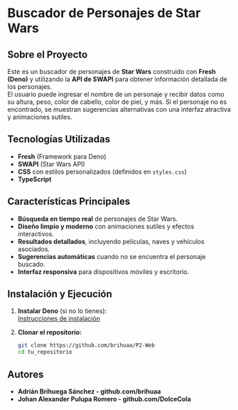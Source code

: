 # Buscador de Personajes de Star Wars

## Sobre el Proyecto
Este es un buscador de personajes de **Star Wars** construido con **Fresh (Deno)** y utilizando la **API de SWAPI** para obtener información detallada de los personajes.  
El usuario puede ingresar el nombre de un personaje y recibir datos como su altura, peso, color de cabello, color de piel, y más. Si el personaje no es encontrado, se muestran sugerencias alternativas con una interfaz atractiva y animaciones sutiles.

## Tecnologías Utilizadas
- **Fresh** (Framework para Deno)
- **SWAPI** (Star Wars API)
- **CSS** con estilos personalizados (definidos en `styles.css`)
- **TypeScript**

## Características Principales
- **Búsqueda en tiempo real** de personajes de Star Wars.
- **Diseño limpio y moderno** con animaciones sutiles y efectos interactivos.
- **Resultados detallados**, incluyendo películas, naves y vehículos asociados.
- **Sugerencias automáticas** cuando no se encuentra el personaje buscado.
- **Interfaz responsiva** para dispositivos móviles y escritorio.

## Instalación y Ejecución
1. **Instalar Deno** (si no lo tienes):  
   [Instrucciones de instalación](https://deno.land/manual/getting_started/installation)

2. **Clonar el repositorio:**
   ```sh
   git clone https://github.com/brihuaa/P2-Web
   cd tu_repositorio

## Autores 
- **Adrián Brihuega Sánchez - github.com/brihuaa** 
- **Johan Alexander Pulupa Romero - github.com/DolceCola** 
